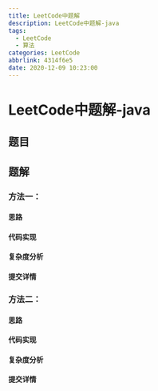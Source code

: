 ```yaml
---
title: LeetCode中题解
description: LeetCode中题解-java
tags:
  - LeetCode
  - 算法
categories: LeetCode
abbrlink: 4314f6e5
date: 2020-12-09 10:23:00
---
```


#  LeetCode中题解-java

## 题目



## 题解

### 方法一：

#### 思路



#### 代码实现



#### 复杂度分析



#### 提交详情



### 方法二：

#### 思路



#### 代码实现



#### 复杂度分析



#### 提交详情